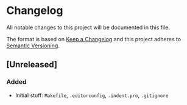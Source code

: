 # Changelog
All notable changes to this project will be documented in this file.

The format is based on [Keep a Changelog](http://keepachangelog.com/en/1.0.0/)
and this project adheres to [Semantic Versioning](http://semver.org/spec/v2.0.0.html).

## [Unreleased]

### Added
- Initial stuff: `Makefile`, `.editorconfig`, `.indent.pro`, `.gitignore`

<!---
help:
## [0.0.0] - 2000-01-01

### Added
- new features.

### Changed
- changes in existing functionality.

### Deprecated
- once-stable features removed in upcoming releases.

### Removed
- deprecated features removed in this release.

### Fixed
- any bug fixes.

### Security
- invite users to upgrade in case of vulnerabilities
-->
